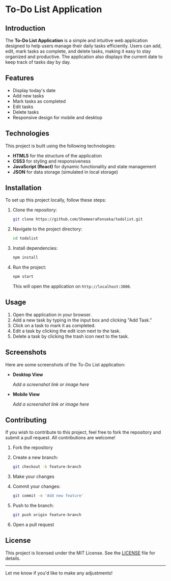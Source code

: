 

# To-Do List Application

## Introduction

The **To-Do List Application** is a simple and intuitive web application designed to help users manage their daily tasks efficiently. Users can add, edit, mark tasks as complete, and delete tasks, making it easy to stay organized and productive. The application also displays the current date to keep track of tasks day by day.

## Features

- Display today's date
- Add new tasks
- Mark tasks as completed
- Edit tasks
- Delete tasks
- Responsive design for mobile and desktop

## Technologies

This project is built using the following technologies:

- **HTML5** for the structure of the application
- **CSS3** for styling and responsiveness
- **JavaScript (React)** for dynamic functionality and state management
- **JSON** for data storage (simulated in local storage)

## Installation

To set up this project locally, follow these steps:

1. Clone the repository:

   ```bash
   git clone https://github.com/ShemeeraFonseka/todolist.git
   ```

2. Navigate to the project directory:

   ```bash
   cd todolist
   ```

3. Install dependencies:

   ```bash
   npm install
   ```

4. Run the project:

   ```bash
   npm start
   ```

   This will open the application on `http://localhost:3000`.

## Usage

1. Open the application in your browser.
2. Add a new task by typing in the input box and clicking "Add Task."
3. Click on a task to mark it as completed.
4. Edit a task by clicking the edit icon next to the task.
5. Delete a task by clicking the trash icon next to the task.

## Screenshots

Here are some screenshots of the To-Do List application:

- **Desktop View**
  
  _Add a screenshot link or image here_

- **Mobile View**
  
  _Add a screenshot link or image here_

## Contributing

If you wish to contribute to this project, feel free to fork the repository and submit a pull request. All contributions are welcome!

1. Fork the repository
2. Create a new branch:

   ```bash
   git checkout -b feature-branch
   ```

3. Make your changes
4. Commit your changes:

   ```bash
   git commit -m 'Add new feature'
   ```

5. Push to the branch:

   ```bash
   git push origin feature-branch
   ```

6. Open a pull request

## License

This project is licensed under the MIT License. See the [LICENSE](LICENSE) file for details.

---

Let me know if you'd like to make any adjustments!
